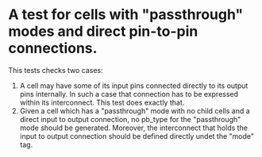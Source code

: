 # A test for cells with "passthrough" modes and direct pin-to-pin connections.

This tests checks two cases:

1. A cell may have some of its input pins connected directly to its output pins internally. In such a case that connection has to be expressed within its interconnect. This test does exactly that.
2. Given a cell which has a "passthrough" mode with no child cells and a direct input to output connection, no pb_type for the "passthrough" mode should be generated. Moreover, the interconnect that holds the input to output connection should be defined directly undet the "mode" tag.

